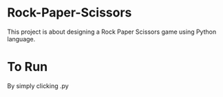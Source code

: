 # Rock-Paper-Scissors
 This project is about designing a Rock Paper Scissors game using Python language.
# To Run
By simply clicking .py
